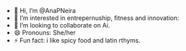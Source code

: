 - 👋 Hi, I’m @AnaPNeira
- 👀 I’m interested in entrepernuship, fitness and innovation: 
- 💞️ I’m looking to collaborate on Ai. 
- 😄 Pronouns: She/her
- ⚡ Fun fact: i like spicy food and latin rthyms. 

<!---
AnaPNeira/AnaPNeira is a ✨ special ✨ repository because its `README.md` (this file) appears on your GitHub profile.
You can click the Preview link to take a look at your changes.
--->
